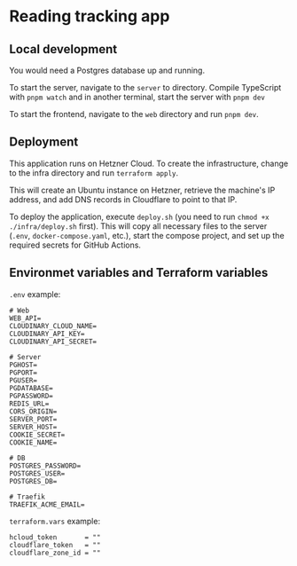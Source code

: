 # Reading tracking app

## Local development

You would need a Postgres database up and running.

To start the server, navigate to the `server` to directory.
Compile TypeScript with `pnpm watch` and in another terminal, start the server with `pnpm dev`

To start the frontend, navigate to the `web` directory and run `pnpm dev`.

## Deployment

This application runs on Hetzner Cloud. To create the infrastructure,
change to the infra directory and run `terraform apply`.

This will create an Ubuntu instance on Hetzner, retrieve the machine's IP address,
and add DNS records in Cloudflare to point to that IP.

To deploy the application, execute `deploy.sh` (you need to run `chmod +x ./infra/deploy.sh` first).
This will copy all necessary files to the server (`.env`, `docker-compose.yaml`, etc.),
start the compose project, and set up the required secrets for GitHub Actions.

## Environmet variables and Terraform variables

`.env` example:

```
# Web
WEB_API=
CLOUDINARY_CLOUD_NAME=
CLOUDINARY_API_KEY=
CLOUDINARY_API_SECRET=

# Server
PGHOST=
PGPORT=
PGUSER=
PGDATABASE=
PGPASSWORD=
REDIS_URL=
CORS_ORIGIN=
SERVER_PORT=
SERVER_HOST=
COOKIE_SECRET=
COOKIE_NAME=

# DB
POSTGRES_PASSWORD=
POSTGRES_USER=
POSTGRES_DB=

# Traefik
TRAEFIK_ACME_EMAIL=
```

`terraform.vars` example:

```hcl
hcloud_token       = ""
cloudflare_token   = ""
cloudflare_zone_id = ""
```
